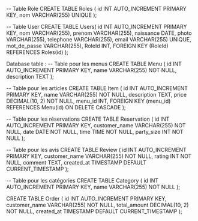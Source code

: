 -- Table Role
CREATE TABLE Roles (
    id INT AUTO_INCREMENT PRIMARY KEY,
    nom VARCHAR(255) UNIQUE
);

-- Table User
CREATE TABLE Users(
    id INT AUTO_INCREMENT PRIMARY KEY,
    nom VARCHAR(255),
    prenom VARCHAR(255),
    naissance DATE,
    photo VARCHAR(255),
    telephone VARCHAR(255),
    email VARCHAR(255) UNIQUE,
    mot_de_passe VARCHAR(255),
    RoleId INT,
    FOREIGN KEY (RoleId) REFERENCES Roles(id)
);

Database table : 
-- Table pour les menus
CREATE TABLE Menu (
    id INT AUTO_INCREMENT PRIMARY KEY,
    name VARCHAR(255) NOT NULL,
    description TEXT
);

-- Table pour les articles
CREATE TABLE Item (
    id INT AUTO_INCREMENT PRIMARY KEY,
    name VARCHAR(255) NOT NULL,
    description TEXT,
    price DECIMAL(10, 2) NOT NULL,
    menu_id INT,
    FOREIGN KEY (menu_id) REFERENCES Menu(id) ON DELETE CASCADE
);

-- Table pour les réservations
CREATE TABLE Reservation (
    id INT AUTO_INCREMENT PRIMARY KEY,
    customer_name VARCHAR(255) NOT NULL,
    date DATE NOT NULL,
    time TIME NOT NULL,
    party_size INT NOT NULL
);

-- Table pour les avis
CREATE TABLE Review (
    id INT AUTO_INCREMENT PRIMARY KEY,
    customer_name VARCHAR(255) NOT NULL,
    rating INT NOT NULL,
    comment TEXT,
    created_at TIMESTAMP DEFAULT CURRENT_TIMESTAMP
);

-- Table pour les catégories
CREATE TABLE Category (
    id INT AUTO_INCREMENT PRIMARY KEY,
    name VARCHAR(255) NOT NULL
);

CREATE TABLE Order (
    id INT AUTO_INCREMENT PRIMARY KEY,
    customer_name VARCHAR(255) NOT NULL,
    total_amount DECIMAL(10, 2) NOT NULL,
    created_at TIMESTAMP DEFAULT CURRENT_TIMESTAMP
);
